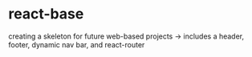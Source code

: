 # react-base

creating a skeleton for future web-based projects -> includes a header, footer, dynamic nav bar, and react-router
